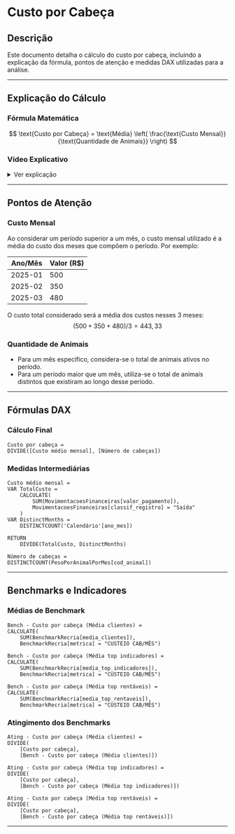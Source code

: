 # **Custo por Cabeça**  

## **Descrição**  
Este documento detalha o cálculo do custo por cabeça, incluindo a explicação da fórmula, pontos de atenção e medidas DAX utilizadas para a análise.

---

## **Explicação do Cálculo**  

### **Fórmula Matemática**  
$$
\text{Custo por Cabeça} = \text{Média} \left( \frac{\text{Custo Mensal}}{\text{Quantidade de Animais}} \right)
$$

### **Vídeo Explicativo**  
<details>
  <summary>Ver explicação</summary>
  
  PEGAR_FRAME_YOUTUBE
</details>

---

## **Pontos de Atenção**  

### **Custo Mensal**  
Ao considerar um período superior a um mês, o custo mensal utilizado é a média do custo dos meses que compõem o período. Por exemplo:

| Ano/Mês | Valor (R$) |
|----------|-----------|
| 2025-01  | 500       |
| 2025-02  | 350       |
| 2025-03  | 480       |

O custo total considerado será a média dos custos nesses 3 meses:
$$
(500 + 350 + 480) / 3 = 443,33
$$

### **Quantidade de Animais**  
- Para um mês específico, considera-se o total de animais ativos no período.
- Para um período maior que um mês, utiliza-se o total de animais distintos que existiram ao longo desse período.

---

## **Fórmulas DAX**  

### **Cálculo Final**  
```dax
Custo por cabeça =
DIVIDE([Custo médio mensal], [Número de cabeças])
```

### **Medidas Intermediárias**  
```dax
Custo médio mensal =
VAR TotalCusto =
    CALCULATE(
        SUM(MovimentacoesFinanceiras[valor_pagamento]),
        MovimentacoesFinanceiras[classif_registro] = "Saída"
    )
VAR DistinctMonths =
    DISTINCTCOUNT('Calendário'[ano_mes])

RETURN
    DIVIDE(TotalCusto, DistinctMonths)
```

```dax
Número de cabeças =
DISTINCTCOUNT(PesoPorAnimalPorMes[cod_animal])
```

---

## **Benchmarks e Indicadores**  

### **Médias de Benchmark**  
```dax
Bench - Custo por cabeça (Média clientes) =
CALCULATE(
    SUM(BenchmarkRecria[media_clientes]),
    BenchmarkRecria[metrica] = "CUSTEIO CAB/MÊS")
```

```dax
Bench - Custo por cabeça (Média top indicadores) =
CALCULATE(
    SUM(BenchmarkRecria[media_top_indicadores]),
    BenchmarkRecria[metrica] = "CUSTEIO CAB/MÊS")
```

```dax
Bench - Custo por cabeça (Média top rentáveis) =
CALCULATE(
    SUM(BenchmarkRecria[media_top_rentaveis]),
    BenchmarkRecria[metrica] = "CUSTEIO CAB/MÊS")
```

### **Atingimento dos Benchmarks**  
```dax
Ating - Custo por cabeça (Média clientes) =
DIVIDE(
    [Custo por cabeça],
    [Bench - Custo por cabeça (Média clientes)])
```

```dax
Ating - Custo por cabeça (Média top indicadores) =
DIVIDE(
    [Custo por cabeça],
    [Bench - Custo por cabeça (Média top indicadores)])
```

```dax
Ating - Custo por cabeça (Média top rentáveis) =
DIVIDE(
    [Custo por cabeça],
    [Bench - Custo por cabeça (Média top rentáveis)])
```

---

